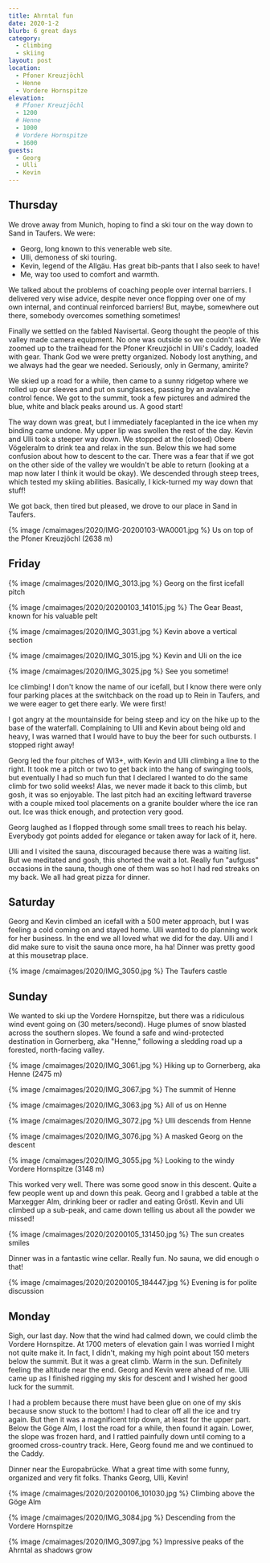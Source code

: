 ```yaml
---
title: Ahrntal fun
date: 2020-1-2
blurb: 6 great days
category:
  - climbing
  - skiing
layout: post
location:
  - Pfoner Kreuzjöchl
  - Henne
  - Vordere Hornspitze
elevation:
  # Pfoner Kreuzjöchl
  - 1200
  # Henne
  - 1000
  # Vordere Hornspitze
  - 1600
guests:
  - Georg
  - Ulli
  - Kevin
---
```


## Thursday

We drove away from Munich, hoping to find a ski tour on the way down to Sand in Taufers.
We were:

  * Georg, long known to this venerable web site.
  * Ulli, demoness of ski touring.
  * Kevin, legend of the Allgäu. Has great bib-pants that I also seek to have!
  * Me, way too used to comfort and warmth.

We talked about the problems of coaching people over internal barriers.
I delivered very wise advice, despite never once flopping over one of my own internal,
and continual reinforced barriers! But, maybe, somewhere out there, somebody overcomes
something sometimes!

Finally we settled on the fabled Navisertal. Georg thought the people of this valley
made camera equipment. No one was outside so we couldn't ask. We zoomed up to the
trailhead for the Pfoner Kreuzjöchl in Ulli's Caddy, loaded with gear. Thank
God we were pretty organized. Nobody lost anything, and we always had the gear we
needed. Seriously, only in Germany, amirite?

We skied up a road for a while, then came to a sunny ridgetop where we rolled up our
sleeves and put on sunglasses, passing by an avalanche control fence. We got to the summit,
took a few pictures and admired the blue, white and black peaks around us.
A good start!


The way down was great, but I immediately faceplanted in the ice when my
binding came undone. My upper lip was swollen the rest of the day. Kevin and
Ulli took a steeper way down. We stopped at the (closed) Obere Vögeleralm to
drink tea and relax in the sun.  Below this we had some confusion about how to
descent to the car. There was a fear that if we got on the other side of the
valley we wouldn't be able to return (looking at a map now later I think it
would be okay). We descended through steep trees, which tested my skiing
abilities. Basically, I kick-turned my way down that stuff!

We got back, then tired but pleased, we drove to our place in Sand in Taufers.


{% image /cmaimages/2020/IMG-20200103-WA0001.jpg %}
Us on top of the Pfoner Kreuzjöchl (2638 m)

## Friday

{% image /cmaimages/2020/IMG_3013.jpg %}
Georg on the first icefall pitch

{% image /cmaimages/2020/20200103_141015.jpg %}
The Gear Beast, known for his valuable pelt

{% image /cmaimages/2020/IMG_3031.jpg %}
Kevin above a vertical section

{% image /cmaimages/2020/IMG_3015.jpg %}
Kevin and Uli on the ice

{% image /cmaimages/2020/IMG_3025.jpg %}
See you sometime!

Ice climbing! I don't know the name of our icefall, but I know there were only four parking
places at the switchback on the road up to Rein in Taufers, and we were eager to get there
early. We were first!

I got angry at the mountainside for being steep and icy on the hike up to the base of the waterfall.
Complaining to Ulli and Kevin about being old and heavy, I was warned that I would have to buy
the beer for such outbursts. I stopped right away!

Georg led the four pitches of WI3+, with Kevin and Ulli climbing a line to the right. It took me
a pitch or two to get back into the hang of swinging tools, but eventually I had so much fun that
I declared I wanted to do the same climb for two solid weeks! Alas, we never made it back to this
climb, but gosh, it was so enjoyable. The last pitch had an exciting leftward traverse with a couple
mixed tool placements on a granite boulder where the ice ran out. Ice was thick enough, and protection
very good.

Georg laughed as I flopped through some small trees to reach his belay. Everybody got points added for
elegance or taken away for lack of it, here.

Ulli and I visited the sauna, discouraged because there was a waiting list. But we meditated and gosh,
this shorted the wait a lot. Really fun "aufguss" occasions in the sauna, though one of them was so hot
I had red streaks on my back. We all had great pizza for dinner.

## Saturday

Georg and Kevin climbed an icefall with a 500 meter approach, but I was feeling a cold coming on and
stayed home. Ulli wanted to do planning work for her business. In the end we all loved what we did
for the day. Ulli and I did make sure to visit the sauna once more, ha ha! Dinner was pretty good at
this mousetrap place.

{% image /cmaimages/2020/IMG_3050.jpg %}
The Taufers castle

## Sunday

We wanted to ski up the Vordere Hornspitze, but there was a ridiculous wind event going on (30 meters/second).
Huge plumes of snow blasted across the southern slopes. We found a safe and wind-protected destination in
Gornerberg, aka "Henne," following a sledding road up a forested, north-facing valley.

{% image /cmaimages/2020/IMG_3061.jpg %}
Hiking up to Gornerberg, aka Henne (2475 m)

{% image /cmaimages/2020/IMG_3067.jpg %}
The summit of Henne

{% image /cmaimages/2020/IMG_3063.jpg %}
All of us on Henne

{% image /cmaimages/2020/IMG_3072.jpg %}
Ulli descends from Henne

{% image /cmaimages/2020/IMG_3076.jpg %}
A masked Georg on the descent

{% image /cmaimages/2020/IMG_3055.jpg %}
Looking to the windy Vordere Hornspitze (3148 m)

This worked very well. There was some good snow in this descent. Quite a few people went up and down this peak.
Georg and I grabbed a table at the Marxegger Alm, drinking beer or radler and eating Gröstl. Kevin and Uli
climbed up a sub-peak, and came down telling us about all the powder we missed!

{% image /cmaimages/2020/20200105_131450.jpg %}
The sun creates smiles

Dinner was in a fantastic wine cellar. Really fun. No sauna, we did enough o that!

{% image /cmaimages/2020/20200105_184447.jpg %}
Evening is for polite discussion

## Monday

Sigh, our last day. Now that the wind had calmed down, we could climb the Vordere Hornspitze. At 1700 meters of
elevation gain I was worried I might not quite make it. In fact, I didn't, making my high point about 150 meters below the summit.
But it was a great climb. Warm in the sun. Definitely feeling the altitude near the end. Georg and Kevin were ahead of me.
Ulli came up as I finished rigging my skis for descent and I wished her good luck for the summit.

I had a problem because there must have been glue on one of my skis because snow stuck to the bottom! I had to clear off all the
ice and try again. But then it was a magnificent trip down, at least for the upper part. Below the Göge Alm, I lost the road for
a while, then found it again. Lower, the slope was frozen hard, and I rattled painfully down until coming to a groomed
cross-country track. Here, Georg found me and we continued to the Caddy.

Dinner near the Europabrücke. What a great time with some funny, organized and very fit folks. Thanks Georg, Ulli, Kevin!

{% image /cmaimages/2020/20200106_101030.jpg %}
Climbing above the Göge Alm

{% image /cmaimages/2020/IMG_3084.jpg %}
Descending from the Vordere Hornspitze

{% image /cmaimages/2020/IMG_3097.jpg %}
Impressive peaks of the Ahrntal as shadows grow


